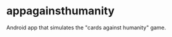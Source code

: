 appagainsthumanity
==================

Android app that simulates the "cards against humanity" game.